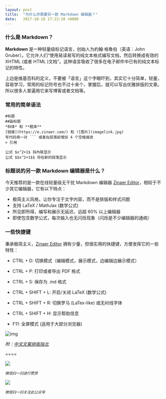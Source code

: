 ```yaml
---
layout: post
title:  "为什么你需要另一款 Markdown 编辑器？"
date:   2017-10-18 17:22:10 +0800
---
```


### 什么是 Markdown？

**Markdown** 是一种轻量级标记语言，创始人为約翰·格魯伯（英语：John Gruber）。它允许人们“使用易读易写的纯文本格式编写文档，然后转换成有效的 XHTML (或者 HTML )文档”。这种语言吸收了很多在电子邮件中已有的纯文本标记的特性。

上边是维基百科的定义，不要被「语言」这个字眼吓到，其实它十分简单，轻量，容易学习，常用的标记符号也不过十来个，掌握后，就可以写出优雅排版的文章。所以很多人普遍用它来写博客或者文档等。

### 常用的简单语法

```
#标题
##副标题
*斜体* 和 **粗体**
[链接](https://e.zinaer.com/) 和 ![图片](imagelink.jpg)
写代码用一对 ``` 或者在段落前增加 4 个空格缩进
> 引用

公式 $x^2+1$ 将內联显示
公式 $$x^2+1$$ 将在新的段落显示
```

### 标题说的另一款 Markdown 编辑器是什么？

今天推荐的是一款在线轻量级无干扰 Markdown 编辑器 [Zinaer Editor](https://e.zinaer.com)，相较于不少其它编辑器，它有以下特点：

* 极简主义风格，让你专注于文字内容，而不是排版和样式问题
* 支持 LaTeX / MathJax (数学公式)
* 所见即所得，编写和展示无延迟，远超 60% 以上编辑器
* 即使包含数学公式，每次输入也无闪烁现象（闪烁是不少编辑器的通病）

### 一些快捷键

秉承极简主义，[Zinaer Editor](https://e.zinaer.com) 拥有少量，但很实用的快捷键，方便发挥它的一些特性：

* CTRL + D: 切换模式（编辑模式，展示模式，边编辑边展示模式）
* CTRL + P: 打印或者导出 PDF 格式
* CTRL + S: 保存为 .md 格式

* CTRL + SHIFT + L: 开启/关闭 LaTeX (数学公式)
* CTRL + SHIFT + R: 切换罗马 (LaTex-like) 或无衬线字体
* CTRL + SHIFT + H: 显示帮助信息

* F11: 全屏模式 (适用于大部分浏览器)

![img](https://e.zinaer.com/img/yanshi.gif)

*附：[中文文案排版指北](https://github.com/sparanoid/chinese-copywriting-guidelines)*

====

![](http://pic.zinaer.com/201710/zanshang.jpg)

<small>*微信扫一扫进行赞赏*</small>

![](http://pic.zinaer.com/201710/zinaer_wx.jpg)

<small>*微信扫一扫关注此公众号*</small>
